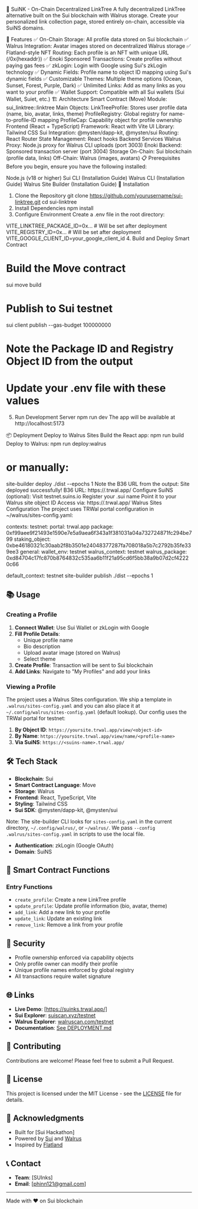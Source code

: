 🔗 SuiNK - On-Chain Decentralized LinkTree
A fully decentralized LinkTree alternative built on the Sui blockchain with Walrus storage. Create your personalized link collection page, stored entirely on-chain, accessible via SuiNS domains.

🌟 Features
✅ On-Chain Storage: All profile data stored on Sui blockchain
✅ Walrus Integration: Avatar images stored on decentralized Walrus storage
✅ Flatland-style NFT Routing: Each profile is an NFT with unique URL (/0x{hexaddr})
✅ Enoki Sponsored Transactions: Create profiles without paying gas fees
✅ zkLogin: Login with Google using Sui's zkLogin technology
✅ Dynamic Fields: Profile name to object ID mapping using Sui's dynamic fields
✅ Customizable Themes: Multiple theme options (Ocean, Sunset, Forest, Purple, Dark)
✅ Unlimited Links: Add as many links as you want to your profile
✅ Wallet Support: Compatible with all Sui wallets (Sui Wallet, Suiet, etc.)
🏗️ Architecture
Smart Contract (Move)
Module: sui_linktree::linktree
Main Objects:
LinkTreeProfile: Stores user profile data (name, bio, avatar, links, theme)
ProfileRegistry: Global registry for name-to-profile-ID mapping
ProfileCap: Capability object for profile ownership
Frontend (React + TypeScript)
Framework: React with Vite
UI Library: Tailwind CSS
Sui Integration: @mysten/dapp-kit, @mysten/sui
Routing: React Router
State Management: React hooks
Backend Services
Walrus Proxy: Node.js proxy for Walrus CLI uploads (port 3003)
Enoki Backend: Sponsored transaction server (port 3004)
Storage
On-Chain: Sui blockchain (profile data, links)
Off-Chain: Walrus (images, avatars)
📋 Prerequisites
Before you begin, ensure you have the following installed:

Node.js (v18 or higher)
Sui CLI (Installation Guide)
Walrus CLI (Installation Guide)
Walrus Site Builder (Installation Guide)
🚀 Installation
1. Clone the Repository
git clone https://github.com/yourusername/sui-linktree.git
cd sui-linktree
2. Install Dependencies
npm install
3. Configure Environment
Create a .env file in the root directory:

VITE_LINKTREE_PACKAGE_ID=0x...  # Will be set after deployment
VITE_REGISTRY_ID=0x...          # Will be set after deployment
VITE_GOOGLE_CLIENT_ID=your_google_client_id
4. Build and Deploy Smart Contract
# Build the Move contract
sui move build

# Publish to Sui testnet
sui client publish --gas-budget 100000000

# Note the Package ID and Registry Object ID from the output
# Update your .env file with these values
5. Run Development Server
npm run dev
The app will be available at http://localhost:5173

📦 Deployment
Deploy to Walrus Sites
Build the React app:
npm run build
Deploy to Walrus:
npm run deploy:walrus
# or manually:
site-builder deploy ./dist --epochs 1
Note the B36 URL from the output:
Site deployed successfully!
B36 URL: https://<b36-id>.trwal.app/
Configure SuiNS (optional):
Visit testnet.suins.io
Register your .sui name
Point it to your Walrus site object ID
Access via: https://<yourname>.trwal.app/
Walrus Sites Configuration
The project uses TRWal portal configuration in ~/walrus/sites-config.yaml:

contexts:
  testnet:
    portal: trwal.app
    package: 0xf99aee9f21493e1590e7e5a9aea6f343a1f381031a04a732724871fc294be799
    staking_object: 0xbe46180321c30aab2f8b3501e24048377287fa708018a5b7c2792b35fe339ee3
    general:
       wallet_env: testnet
       walrus_context: testnet
       walrus_package: 0xd84704c17fc870b8764832c535aa6b11f21a95cd6f5bb38a9b07d2cf42220c66

default_context: testnet
site-builder publish ./dist --epochs 1

## 📚 Usage

### Creating a Profile

1. **Connect Wallet**: Use Sui Wallet or zkLogin with Google
2. **Fill Profile Details**:
   - Unique profile name
   - Bio description
   - Upload avatar image (stored on Walrus)
   - Select theme
3. **Create Profile**: Transaction will be sent to Sui blockchain
4. **Add Links**: Navigate to "My Profiles" and add your links

### Viewing a Profile

The project uses a Walrus Sites configuration. We ship a template in `.walrus/sites-config.yaml` and you can also place it at `~/.config/walrus/sites-config.yaml` (default lookup). Our config uses the TRWal portal for testnet:

1. **By Object ID**: `https://yoursite.trwal.app/view/<object-id>`
2. **By Name**: `https://yoursite.trwal.app/view/name/<profile-name>`
3. **Via SuiNS**: `https://<suins-name>.trwal.app/`

## 🛠️ Tech Stack

- **Blockchain**: Sui
- **Smart Contract Language**: Move
- **Storage**: Walrus
- **Frontend**: React, TypeScript, Vite
- **Styling**: Tailwind CSS
- **Sui SDK**: @mysten/dapp-kit, @mysten/sui

Note: The site-builder CLI looks for `sites-config.yaml` in the current directory, `~/.config/walrus/`, or `~/walrus/`. We pass `--config .walrus/sites-config.yaml` in scripts to use the local file.
- **Authentication**: zkLogin (Google OAuth)
- **Domain**: SuiNS

## 📖 Smart Contract Functions

### Entry Functions

- `create_profile`: Create a new LinkTree profile
- `update_profile`: Update profile information (bio, avatar, theme)
- `add_link`: Add a new link to your profile
- `update_link`: Update an existing link
- `remove_link`: Remove a link from your profile


## 🔐 Security

- Profile ownership enforced via capability objects
- Only profile owner can modify their profile
- Unique profile names enforced by global registry
- All transactions require wallet signature

## 🌐 Links

- **Live Demo**: [https://suinks.trwal.app/]
- **Sui Explorer**: [suiscan.xyz/testnet](https://suiscan.xyz/testnet)
- **Walrus Explorer**: [walruscan.com/testnet](https://walruscan.com/testnet)
- **Documentation**: [See DEPLOYMENT.md](./DEPLOYMENT.md)


## 🤝 Contributing

Contributions are welcome! Please feel free to submit a Pull Request.

## 📄 License

This project is licensed under the MIT License - see the [LICENSE](LICENSE) file for details.

## 🙏 Acknowledgments

- Built for [Sui Hackathon]
- Powered by [Sui](https://sui.io/) and [Walrus](https://walrus.xyz/)
- Inspired by [Flatland](https://github.com/MystenLabs/example-walrus-sites/tree/main/flatland)

## 📞 Contact

- **Team**: [SUInks]
- **Email**: [phinn121@gmail.com]

---

Made with ❤️ on Sui blockchain

